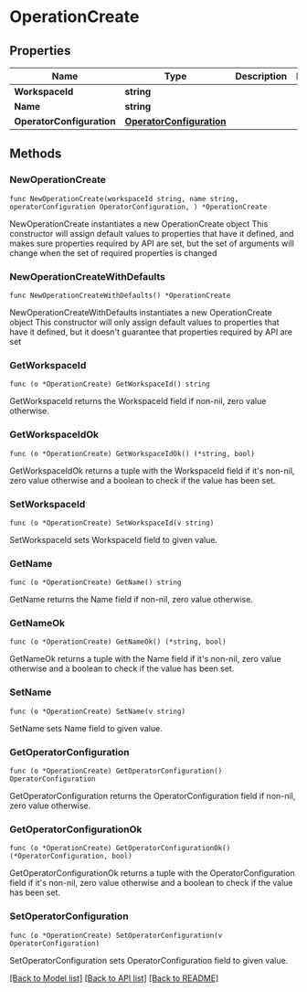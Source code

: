# OperationCreate

## Properties

Name | Type | Description | Notes
------------ | ------------- | ------------- | -------------
**WorkspaceId** | **string** |  | 
**Name** | **string** |  | 
**OperatorConfiguration** | [**OperatorConfiguration**](OperatorConfiguration.md) |  | 

## Methods

### NewOperationCreate

`func NewOperationCreate(workspaceId string, name string, operatorConfiguration OperatorConfiguration, ) *OperationCreate`

NewOperationCreate instantiates a new OperationCreate object
This constructor will assign default values to properties that have it defined,
and makes sure properties required by API are set, but the set of arguments
will change when the set of required properties is changed

### NewOperationCreateWithDefaults

`func NewOperationCreateWithDefaults() *OperationCreate`

NewOperationCreateWithDefaults instantiates a new OperationCreate object
This constructor will only assign default values to properties that have it defined,
but it doesn't guarantee that properties required by API are set

### GetWorkspaceId

`func (o *OperationCreate) GetWorkspaceId() string`

GetWorkspaceId returns the WorkspaceId field if non-nil, zero value otherwise.

### GetWorkspaceIdOk

`func (o *OperationCreate) GetWorkspaceIdOk() (*string, bool)`

GetWorkspaceIdOk returns a tuple with the WorkspaceId field if it's non-nil, zero value otherwise
and a boolean to check if the value has been set.

### SetWorkspaceId

`func (o *OperationCreate) SetWorkspaceId(v string)`

SetWorkspaceId sets WorkspaceId field to given value.


### GetName

`func (o *OperationCreate) GetName() string`

GetName returns the Name field if non-nil, zero value otherwise.

### GetNameOk

`func (o *OperationCreate) GetNameOk() (*string, bool)`

GetNameOk returns a tuple with the Name field if it's non-nil, zero value otherwise
and a boolean to check if the value has been set.

### SetName

`func (o *OperationCreate) SetName(v string)`

SetName sets Name field to given value.


### GetOperatorConfiguration

`func (o *OperationCreate) GetOperatorConfiguration() OperatorConfiguration`

GetOperatorConfiguration returns the OperatorConfiguration field if non-nil, zero value otherwise.

### GetOperatorConfigurationOk

`func (o *OperationCreate) GetOperatorConfigurationOk() (*OperatorConfiguration, bool)`

GetOperatorConfigurationOk returns a tuple with the OperatorConfiguration field if it's non-nil, zero value otherwise
and a boolean to check if the value has been set.

### SetOperatorConfiguration

`func (o *OperationCreate) SetOperatorConfiguration(v OperatorConfiguration)`

SetOperatorConfiguration sets OperatorConfiguration field to given value.



[[Back to Model list]](../README.md#documentation-for-models) [[Back to API list]](../README.md#documentation-for-api-endpoints) [[Back to README]](../README.md)


